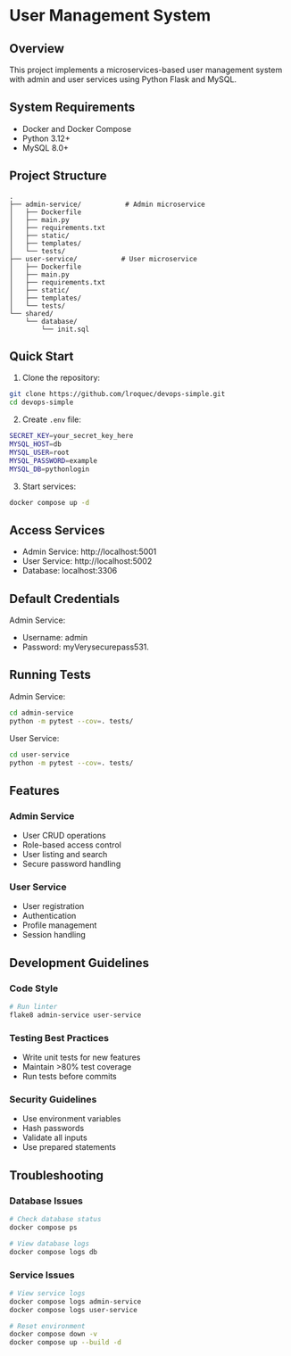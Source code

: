# User Management System

## Overview
This project implements a microservices-based user management system with admin and user services using Python Flask and MySQL.

## System Requirements

- Docker and Docker Compose
- Python 3.12+
- MySQL 8.0+

## Project Structure

```
.
├── admin-service/           # Admin microservice
│   ├── Dockerfile
│   ├── main.py
│   ├── requirements.txt
│   ├── static/
│   ├── templates/
│   └── tests/
├── user-service/           # User microservice
│   ├── Dockerfile
│   ├── main.py
│   ├── requirements.txt
│   ├── static/
│   ├── templates/
│   └── tests/
└── shared/
    └── database/
        └── init.sql
```

## Quick Start

1. Clone the repository:
```bash
git clone https://github.com/lroquec/devops-simple.git
cd devops-simple
```

2. Create `.env` file:
```bash
SECRET_KEY=your_secret_key_here
MYSQL_HOST=db
MYSQL_USER=root
MYSQL_PASSWORD=example
MYSQL_DB=pythonlogin
```

3. Start services:
```bash
docker compose up -d
```

## Access Services

- Admin Service: http://localhost:5001
- User Service: http://localhost:5002
- Database: localhost:3306

## Default Credentials

Admin Service:
- Username: admin
- Password: myVerysecurepass531.

## Running Tests

Admin Service:
```bash
cd admin-service
python -m pytest --cov=. tests/
```

User Service:
```bash
cd user-service
python -m pytest --cov=. tests/
```

## Features

### Admin Service
- User CRUD operations
- Role-based access control
- User listing and search
- Secure password handling

### User Service
- User registration
- Authentication
- Profile management
- Session handling

## Development Guidelines

### Code Style
```bash
# Run linter
flake8 admin-service user-service
```

### Testing Best Practices
- Write unit tests for new features
- Maintain >80% test coverage
- Run tests before commits

### Security Guidelines
- Use environment variables
- Hash passwords
- Validate all inputs
- Use prepared statements

## Troubleshooting

### Database Issues
```bash
# Check database status
docker compose ps

# View database logs
docker compose logs db
```

### Service Issues
```bash
# View service logs
docker compose logs admin-service
docker compose logs user-service

# Reset environment
docker compose down -v
docker compose up --build -d
```
